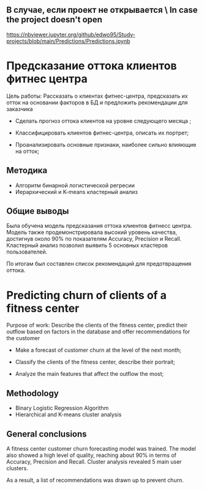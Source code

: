 ## В случае, если проект не открывается \ In case the project doesn't open 
https://nbviewer.jupyter.org/github/edwo95/Study-projects/blob/main/Predictions/Predictions.ipynb

# Предсказание оттока клиентов фитнес центра 

Цель работы: Рассказать о клиентах фитнес-центра, предсказать их отток на основании факторов в БД и предложить рекомендации для заказчика

* Сделать прогноз оттока клиентов на уровне следующего месяца ;

* Классифицировать клиентов фитнес-центра, описать их портрет;

* Проанализировать основные признаки, наиболее сильно влияющие на отток;

## Методика
* Алгоритм бинарной логистической регресии
* Иерархический и K-means кластерный анализ

## Общие выводы 
Была обучена модель предсказания оттока клиентов фитнесс центра. Модель также продемонстрировала высокий уровень качества, достигнув около 90% по показателям Accuracy, Precision и Recall. 
Кластерный анализ позволил выявить 5 основных кластеров пользователей. 

По итогам был составлен список рекомендаций для предотвращения оттока. 

# Predicting churn of clients of a fitness center

Purpose of work: Describe the clients of the fitness center, predict their outflow based on factors in the database and offer recommendations for the customer

* Make a forecast of customer churn at the level of the next month;

* Classify the clients of the fitness center, describe their portrait;

* Analyze the main features that affect the outflow the most;

## Methodology
* Binary Logistic Regression Algorithm
* Hierarchical and K-means cluster analysis

## General conclusions
A fitness center customer churn forecasting model was trained. The model also showed a high level of quality, reaching about 90% in terms of Accuracy, Precision and Recall.
Cluster analysis revealed 5 main user clusters.

As a result, a list of recommendations was drawn up to prevent churn.
